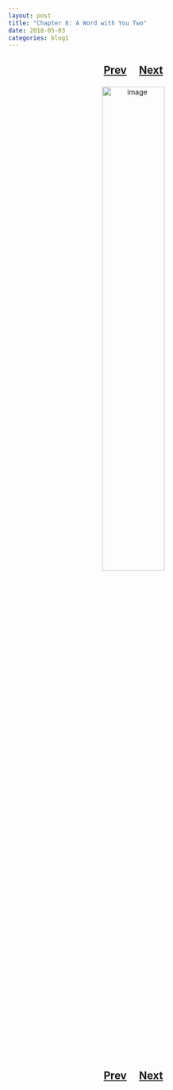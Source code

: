 ```yaml
---
layout: post
title: "Chapter 8: A Word with You Two"
date: 2018-05-03
categories: blog1
---
```


<h2>
  <p style="text-align:center;">
    <a href="/wingsofthechorus/archive/2018/04/26/chapter7">Prev</a>
    &nbsp;&nbsp;&nbsp;
    <a href="/wingsofthechorus/archive/2018/05/10/chapter9">Next</a>
  </p>
</h2>

<p style="text-align:center;">
  <img src="/wingsofthechorus/images/comics/c8.png" width="50%" alt="image"/>
</p>

<h2>
  <p style="text-align:center;">
    <a href="/wingsofthechorus/archive/2018/04/26/chapter7">Prev</a>
    &nbsp;&nbsp;&nbsp;
    <a href="/wingsofthechorus/archive/2018/05/10/chapter9">Next</a>
  </p>
</h2>
